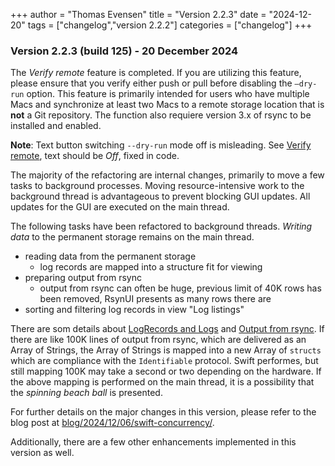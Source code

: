 +++
author = "Thomas Evensen"
title = "Version 2.2.3"
date = "2024-12-20"
tags = ["changelog","version 2.2.2"]
categories = ["changelog"]
+++

### Version 2.2.3 (build 125) - 20 December 2024

The *Verify remote* feature is completed. If you are utilizing this feature, please ensure that you verify either
push or pull before disabling the `—dry-run` option. This feature is primarily intended for users who have multiple
Macs and synchronize at least two Macs to a remote storage location that is **not** a Git repository. The function also
requiere version 3.x of rsync to be installed and enabled.

**Note**: Text button switching `--dry-run` mode off is misleading. See [Verify remote](/docs/verifyremote),
text should be *Off*, fixed in code.

The majority of the refactoring are internal changes, primarily to move a few tasks
to background processes. Moving resource-intensive work to the background thread
is advantageous to prevent blocking GUI updates. All updates for the GUI are executed on the main thread.

The following tasks have been refactored to background threads. *Writing data* to the permanent storage remains on the
main thread.

- reading data from the permanent storage
  - log records are mapped into a structure fit for viewing
- preparing output from rsync
  - output from rsync can often be huge, previous limit of 40K rows has been removed, RsynUI presents as many rows there are
- sorting and filtering log records in view "Log listings"

There are som details about [LogRecords and Logs](https://github.com/rsyncOSX/RsyncUI/blob/main/RsyncUI/Model/Storage/Basic/LogRecords.swift)
and [Output from rsync](https://github.com/rsyncOSX/RsyncUI/blob/main/RsyncUI/Model/Global/ObservableOutputfromrsync.swift).
If there are like 100K lines of output from rsync, which are delivered as an Array of Strings, the Array of Strings
is mapped into a new Array of `structs` which are compliance with the `Identifiable` protocol. Swift performes, but still
mapping 100K may take a second or two depending on the hardware. If the above mapping is performed on the main thread,
it is a possibility that the *spinning beach ball* is presented.

For further details on the major changes in this version, please refer to the blog
post at [blog/2024/12/06/swift-concurrency/](/blog/2024/12/06/swift-concurrency/).

Additionally, there are a few other enhancements implemented in this version as well.
